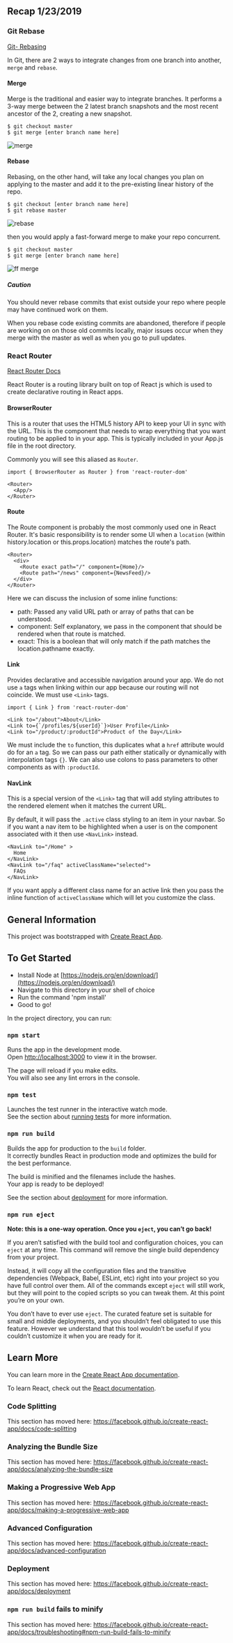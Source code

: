 ## Recap 1/23/2019

### Git Rebase

[Git- Rebasing](https://git-scm.com/book/en/v2/Git-Branching-Rebasing)

In Git, there are 2 ways to integrate changes from one branch into another, `merge` and `rebase`.

#### Merge

Merge is the traditional and easier way to integrate branches. It performs a 3-way merge between the 2 latest branch snapshots and the most recent ancestor of the 2, creating a new snapshot.

```
$ git checkout master
$ git merge [enter branch name here]
```

![merge](git_merge.png)

#### Rebase

Rebasing, on the other hand, will take any local changes you plan on applying to the master and add it to the pre-existing linear history of the repo.

```
$ git checkout [enter branch name here]
$ git rebase master
```

![rebase](git_rebase.png)

then you would apply a fast-forward merge to make your repo concurrent.

```
$ git checkout master
$ git merge [enter branch name here]
```

![ff merge](git_ffmerge.png)

##### Caution

You should never rebase commits that exist outside your repo where people may have continued work on them.

When you rebase code existing commits are abandoned, therefore if people are working on on those old commits locally, major issues occur when they merge with the master as well as when you go to pull updates.

### React Router

[React Router Docs](https://reacttraining.com/react-router/web/guides/quick-start)

React Router is a routing library built on top of React js which is used to create declarative routing in React apps.

#### BrowserRouter

This is a router that uses the HTML5 history API to keep your UI in sync with the URL. This is the component that needs to wrap everything that you want routing to be applied to in your app. This is typically included in your App.js file in the root directory.

Commonly you will see this aliased as `Router`.

```
import { BrowserRouter as Router } from 'react-router-dom'

<Router>
  <App/>
</Router>
```

#### Route

The Route component is probably the most commonly used one in React Router. It's basic responsibility is to render some UI when a `location` (within history.location or this.props.location) matches the route's path.

```
<Router>
  <div>
    <Route exact path="/" component={Home}/>
    <Route path="/news" component={NewsFeed}/>
  </div>
</Router>
```

Here we can discuss the inclusion of some inline functions:

- path: Passed any valid URL path or array of paths that can be understood.
- component: Self explanatory, we pass in the component that should be rendered when that route is matched.
- exact: This is a boolean that will only match if the path matches the location.pathname exactly.

#### Link

Provides declarative and accessible navigation around your app. We do not use `a` tags when linking within our app because our routing will not coincide. We must use `<Link>` tags.

```
import { Link } from 'react-router-dom'

<Link to="/about">About</Link>
<Link to={`/profiles/${userId}`}>User Profile</Link>
<Link to="/product/:productId">Product of the Day</Link>
```

We must include the `to` function, this duplicates what a `href` attribute would do for an `a` tag. So we can pass our path either statically or dynamically with interpolation tags `{}`. We can also use colons to pass parameters to other components as with `:productId`.

#### NavLink

This is a special version of the `<Link>` tag that will add styling attributes to the rendered element when it matches the current URL.

By default, it will pass the `.active` class styling to an item in your navbar. So if you want a nav item to be highlighted when a user is on the component associated with it then use `<NavLink>` instead.

```
<NavLink to="/Home" >
  Home
</NavLink>
<NavLink to="/faq" activeClassName="selected">
  FAQs
</NavLink>
```

If you want apply a different class name for an active link then you pass the inline function of `activeClassName` which will let you customize the class.

## General Information

This project was bootstrapped with [Create React App](https://github.com/facebook/create-react-app).

## To Get Started

- Install Node at [https://nodejs.org/en/download/](https://nodejs.org/en/download/)
- Navigate to this directory in your shell of choice
- Run the command 'npm install'
- Good to go!

In the project directory, you can run:

### `npm start`

Runs the app in the development mode.<br>
Open [http://localhost:3000](http://localhost:3000) to view it in the browser.

The page will reload if you make edits.<br>
You will also see any lint errors in the console.

### `npm test`

Launches the test runner in the interactive watch mode.<br>
See the section about [running tests](https://facebook.github.io/create-react-app/docs/running-tests) for more information.

### `npm run build`

Builds the app for production to the `build` folder.<br>
It correctly bundles React in production mode and optimizes the build for the best performance.

The build is minified and the filenames include the hashes.<br>
Your app is ready to be deployed!

See the section about [deployment](https://facebook.github.io/create-react-app/docs/deployment) for more information.

### `npm run eject`

**Note: this is a one-way operation. Once you `eject`, you can’t go back!**

If you aren’t satisfied with the build tool and configuration choices, you can `eject` at any time. This command will remove the single build dependency from your project.

Instead, it will copy all the configuration files and the transitive dependencies (Webpack, Babel, ESLint, etc) right into your project so you have full control over them. All of the commands except `eject` will still work, but they will point to the copied scripts so you can tweak them. At this point you’re on your own.

You don’t have to ever use `eject`. The curated feature set is suitable for small and middle deployments, and you shouldn’t feel obligated to use this feature. However we understand that this tool wouldn’t be useful if you couldn’t customize it when you are ready for it.

## Learn More

You can learn more in the [Create React App documentation](https://facebook.github.io/create-react-app/docs/getting-started).

To learn React, check out the [React documentation](https://reactjs.org/).

### Code Splitting

This section has moved here: https://facebook.github.io/create-react-app/docs/code-splitting

### Analyzing the Bundle Size

This section has moved here: https://facebook.github.io/create-react-app/docs/analyzing-the-bundle-size

### Making a Progressive Web App

This section has moved here: https://facebook.github.io/create-react-app/docs/making-a-progressive-web-app

### Advanced Configuration

This section has moved here: https://facebook.github.io/create-react-app/docs/advanced-configuration

### Deployment

This section has moved here: https://facebook.github.io/create-react-app/docs/deployment

### `npm run build` fails to minify

This section has moved here: https://facebook.github.io/create-react-app/docs/troubleshooting#npm-run-build-fails-to-minify
